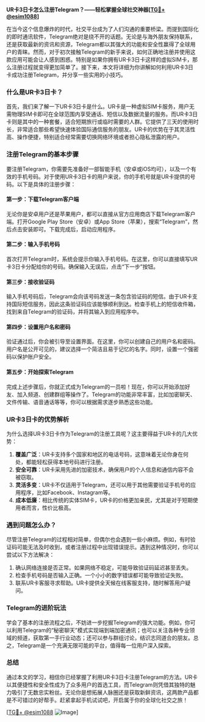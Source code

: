 **UR卡3日卡怎么注册Telegram？——轻松掌握全球社交神器[[TG💪+ @esim1088](https://t.me/s/esim1088)]**

在当今这个信息爆炸的时代，社交平台成为了人们沟通的重要桥梁。而提到国际化的即时通讯软件，Telegram绝对是绕不开的话题。无论是与海外朋友保持联系，还是获取最新的资讯和资源，Telegram都以其强大的功能和安全性赢得了全球用户的青睐。然而，对于初次接触Telegram的新手来说，如何正确地注册并使用这款应用可能会让人感到困惑。特别是如果你拥有UR卡3日卡这样的虚拟SIM卡，那么注册过程就变得更加简单了。接下来，本文将详细为你讲解如何利用UR卡3日卡成功注册Telegram，并分享一些实用的小技巧。

### 什么是UR卡3日卡？

首先，我们来了解一下UR卡3日卡是什么。UR卡是一种虚拟SIM卡服务，用户无需物理SIM卡即可在全球范围内享受通话、短信以及数据流量的服务。而UR卡3日卡则是其中的一种套餐，适合短期旅行或临时需要的人群。它提供了三天的使用时长，非常适合那些希望快速体验国际通信服务的朋友。UR卡的优势在于其灵活性高、操作便捷，特别适合经常需要切换网络环境或者担心隐私泄露的用户。

### 注册Telegram的基本步骤

要注册Telegram，你需要先准备好一部智能手机（安卓或iOS均可），以及一个有效的手机号码。对于使用UR卡3日卡的用户来说，你的手机号就是UR卡提供的号码。以下是具体的注册步骤：

#### 第一步：下载Telegram客户端
无论你是安卓用户还是苹果用户，都可以直接从官方应用商店下载Telegram客户端。打开Google Play Store（安卓）或App Store（苹果），搜索“Telegram”，然后点击安装即可。下载完成后，启动应用程序。

#### 第二步：输入手机号码
首次打开Telegram时，系统会提示你输入手机号码。在这里，你可以直接填写UR卡3日卡分配给你的号码。确保输入无误后，点击“下一步”按钮。

#### 第三步：接收验证码
输入手机号码后，Telegram会向该号码发送一条包含验证码的短信。由于UR卡支持国际短信服务，因此这条验证码应该能够顺利到达。检查手机上的短信收件箱，找到来自Telegram的验证码，并将其输入到应用程序中。

#### 第四步：设置用户名和密码
验证通过后，你会被引导至设置界面。在这里，你可以创建自己的用户名和密码。用户名是公开可见的，建议选择一个简洁且易于记忆的名字。同时，设置一个强密码以保护账户安全。

#### 第五步：开始探索Telegram
完成上述步骤后，你就正式成为Telegram的一员啦！现在，你可以开始添加好友、加入频道、创建群组等操作了。Telegram的功能非常丰富，比如加密聊天、文件传输、语音通话等等，你可以根据需求逐步熟悉这些功能。

### UR卡3日卡的优势解析

为什么选择UR卡3日卡作为Telegram的注册工具呢？这主要得益于UR卡的几大优势：

1. **覆盖广泛**：UR卡支持多个国家和地区的电话号码，这意味着无论你身在何处，都能轻松获得本地号码进行注册。
2. **安全可靠**：UR卡采用先进的加密技术，确保用户的个人信息和通信内容不会被窃取。
3. **灵活多变**：UR卡不仅适用于Telegram，还可以用于其他需要验证手机号的应用程序，比如Facebook、Instagram等。
4. **成本低廉**：相比传统的实体SIM卡，UR卡的价格更加亲民，尤其是对于短期使用者而言，性价比极高。

### 遇到问题怎么办？

尽管注册Telegram的过程相对简单，但偶尔也会遇到一些小麻烦。例如，有时验证码可能无法及时收到，或者注册过程中出现错误提示。遇到这种情况时，你可以尝试以下方法解决：

1. 确认网络连接是否正常。如果网络不稳定，可能导致验证码延迟甚至丢失。
2. 检查手机号码是否输入正确。一个小小的数字错误都可能导致验证失败。
3. 联系UR卡客服寻求帮助。UR卡提供全天候在线客服支持，随时解答用户疑问。

### Telegram的进阶玩法

学会了基本的注册流程之后，不妨进一步挖掘Telegram的强大功能。例如，你可以利用Telegram的“秘密聊天”模式实现端到端加密通讯；也可以关注各种专业领域的频道，获取第一手行业动态；还可以参与群组讨论，结识志同道合的朋友。总之，Telegram是一个充满无限可能的平台，值得每一位用户深入探索。

### 总结

通过本文的学习，相信你已经掌握了利用UR卡3日卡注册Telegram的方法。UR卡以其便捷性和安全性成为了众多用户的首选工具，而Telegram则凭借其独特的魅力吸引了无数忠实粉丝。无论你是想拓展人脉圈还是获取新鲜资讯，这两款产品都是不可错过的好帮手。赶紧拿起手机试试吧，开启属于你的全球化社交之旅！

[[TG💪+ @esim1088](https://t.me/s/esim1088) ![Image](https://i.postimg.cc/4NQfJmqS/Snipaste-2025-05-13-00-14-12.png)]